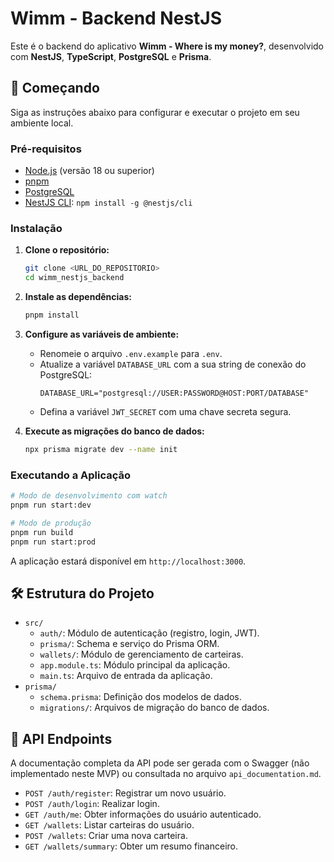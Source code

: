
# Wimm - Backend NestJS

Este é o backend do aplicativo **Wimm - Where is my money?**, desenvolvido com **NestJS**, **TypeScript**, **PostgreSQL** e **Prisma**.

## 🚀 Começando

Siga as instruções abaixo para configurar e executar o projeto em seu ambiente local.

### Pré-requisitos

- [Node.js](https://nodejs.org/) (versão 18 ou superior)
- [pnpm](https://pnpm.io/)
- [PostgreSQL](https://www.postgresql.org/)
- [NestJS CLI](https://docs.nestjs.com/): `npm install -g @nestjs/cli`

### Instalação

1. **Clone o repositório:**
   ```bash
   git clone <URL_DO_REPOSITORIO>
   cd wimm_nestjs_backend
   ```

2. **Instale as dependências:**
   ```bash
   pnpm install
   ```

3. **Configure as variáveis de ambiente:**
   - Renomeie o arquivo `.env.example` para `.env`.
   - Atualize a variável `DATABASE_URL` com a sua string de conexão do PostgreSQL:
     ```
     DATABASE_URL="postgresql://USER:PASSWORD@HOST:PORT/DATABASE"
     ```
   - Defina a variável `JWT_SECRET` com uma chave secreta segura.

4. **Execute as migrações do banco de dados:**
   ```bash
   npx prisma migrate dev --name init
   ```

### Executando a Aplicação

```bash
# Modo de desenvolvimento com watch
pnpm run start:dev

# Modo de produção
pnpm run build
pnpm run start:prod
```

A aplicação estará disponível em `http://localhost:3000`.

## 🛠️ Estrutura do Projeto

- `src/`
  - `auth/`: Módulo de autenticação (registro, login, JWT).
  - `prisma/`: Schema e serviço do Prisma ORM.
  - `wallets/`: Módulo de gerenciamento de carteiras.
  - `app.module.ts`: Módulo principal da aplicação.
  - `main.ts`: Arquivo de entrada da aplicação.
- `prisma/`
  - `schema.prisma`: Definição dos modelos de dados.
  - `migrations/`: Arquivos de migração do banco de dados.

## 📄 API Endpoints

A documentação completa da API pode ser gerada com o Swagger (não implementado neste MVP) ou consultada no arquivo `api_documentation.md`.

- `POST /auth/register`: Registrar um novo usuário.
- `POST /auth/login`: Realizar login.
- `GET /auth/me`: Obter informações do usuário autenticado.
- `GET /wallets`: Listar carteiras do usuário.
- `POST /wallets`: Criar uma nova carteira.
- `GET /wallets/summary`: Obter um resumo financeiro.


